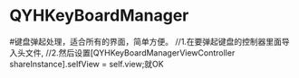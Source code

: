 # QYHKeyBoardManager
#键盘弹起处理，适合所有的界面，简单方便。
//1.在要弹起键盘的控制器里面导入头文件,
//2.然后设置[QYHKeyBoardManagerViewController shareInstance].selfView = self.view;就OK
